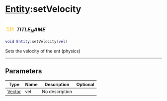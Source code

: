 # [Entity](../entity/README.md):setVelocity

### <img src="../../.gitbook/assets/shared.png" width="32" height="32" /> $TITLE_NAME$

```lua
void Entity:setVelocity(vel)
```

Sets the velocity of the ent (physics)<br>

-----------------
## Parameters

| Type   | Name | Description | Optional |
| ------ | ---- | ----------- | -------: |
| [Vector](../vector/README.md) | vel | No description |  |
